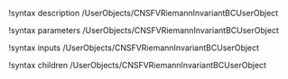 !syntax description /UserObjects/CNSFVRiemannInvariantBCUserObject

!syntax parameters /UserObjects/CNSFVRiemannInvariantBCUserObject

!syntax inputs /UserObjects/CNSFVRiemannInvariantBCUserObject

!syntax children /UserObjects/CNSFVRiemannInvariantBCUserObject
